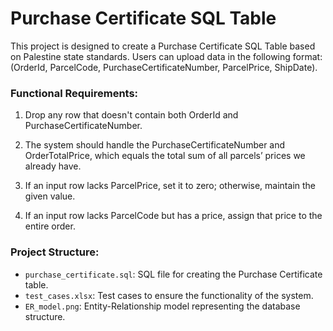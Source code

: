 # Purchase Certificate SQL Table

This project is designed to create a Purchase Certificate SQL Table based on Palestine state standards. Users can upload data in the following format: (OrderId, ParcelCode, PurchaseCertificateNumber, ParcelPrice, ShipDate).

### Functional Requirements:

1. Drop any row that doesn't contain both OrderId and PurchaseCertificateNumber.
  
2. The system should handle the PurchaseCertificateNumber and OrderTotalPrice, which equals the total sum of all parcels’ prices we already have.
   
3. If an input row lacks ParcelPrice, set it to zero; otherwise, maintain the given value.
   
4. If an input row lacks ParcelCode but has a price, assign that price to the entire order.

### Project Structure:

- `purchase_certificate.sql`: SQL file for creating the Purchase Certificate table.
- `test_cases.xlsx`: Test cases to ensure the functionality of the system.
- `ER_model.png`: Entity-Relationship model representing the database structure.
